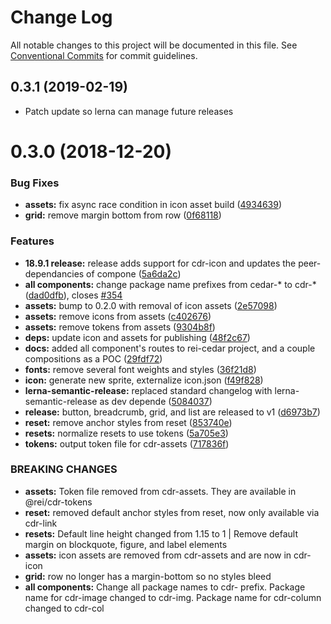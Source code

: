 # Change Log

All notable changes to this project will be documented in this file.
See [Conventional Commits](https://conventionalcommits.org) for commit guidelines.

## 0.3.1 (2019-02-19)


* Patch update so lerna can manage future releases





<a name="0.3.0"></a>
# 0.3.0 (2018-12-20)


### Bug Fixes

* **assets:** fix async race condition in icon asset build ([4934639](https://github.com/rei/rei-cedar/commit/4934639))
* **grid:** remove margin bottom from row ([0f68118](https://github.com/rei/rei-cedar/commit/0f68118))


### Features

* **18.9.1 release:** release adds support for cdr-icon and updates the peer-dependancies of compone ([5a6da2c](https://github.com/rei/rei-cedar/commit/5a6da2c))
* **all components:** change package name prefixes from cedar-* to cdr-* ([dad0dfb](https://github.com/rei/rei-cedar/commit/dad0dfb)), closes [#354](https://github.com/rei/rei-cedar/issues/354)
* **assets:** bump to 0.2.0 with removal of icon assets ([2e57098](https://github.com/rei/rei-cedar/commit/2e57098))
* **assets:** remove icons from assets ([c402676](https://github.com/rei/rei-cedar/commit/c402676))
* **assets:** remove tokens from assets ([9304b8f](https://github.com/rei/rei-cedar/commit/9304b8f))
* **deps:** update icon and assets for publishing ([48f2c67](https://github.com/rei/rei-cedar/commit/48f2c67))
* **docs:** added all component's routes to rei-cedar project, and a couple compositions as a POC ([29fdf72](https://github.com/rei/rei-cedar/commit/29fdf72))
* **fonts:** remove several font weights and styles ([36f21d8](https://github.com/rei/rei-cedar/commit/36f21d8))
* **icon:** generate new sprite, externalize icon.json ([f49f828](https://github.com/rei/rei-cedar/commit/f49f828))
* **lerna-semantic-release:** replaced standard changelog with lerna-semantic-release as dev depende ([5084037](https://github.com/rei/rei-cedar/commit/5084037))
* **release:** button, breadcrumb, grid, and list are released to v1 ([d6973b7](https://github.com/rei/rei-cedar/commit/d6973b7))
* **reset:** remove anchor styles from reset ([853740e](https://github.com/rei/rei-cedar/commit/853740e))
* **resets:** normalize resets to use tokens ([5a705e3](https://github.com/rei/rei-cedar/commit/5a705e3))
* **tokens:** output token file for cdr-assets ([717836f](https://github.com/rei/rei-cedar/commit/717836f))


### BREAKING CHANGES

* **assets:** Token file removed from cdr-assets. They are available in @rei/cdr-tokens
* **reset:** removed default anchor styles from reset, now only available via cdr-link
* **resets:** Default line height changed from 1.15 to 1 | Remove default margin on blockquote, figure, and label
elements
* **assets:** icon assets are removed from cdr-assets and are now in cdr-icon
* **grid:** row no longer has a margin-bottom so no styles bleed
* **all components:** Change all package names to cdr- prefix. Package name for cdr-image changed to cdr-img. Package name
for cdr-column changed to cdr-col
